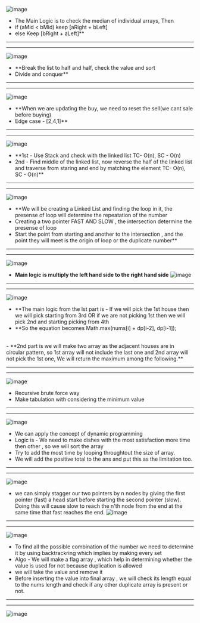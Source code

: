 ![image](https://user-images.githubusercontent.com/97670140/225808612-b7f19d7f-17ed-4571-b744-c5285212fd66.png)

- The Main Logic is to check the median of individual arrays, Then <br>
- if (aMid < bMid) keep [aRight + bLeft]
- else Keep [bRight + aLeft]**
___
***

![image](https://user-images.githubusercontent.com/97670140/226080517-ebf70e10-7d77-45c3-9fe4-8b72e39db804.png)

- **Break the list to half and half, check the value and sort <br>
- Divide and conquer**
___
***

![image](https://user-images.githubusercontent.com/97670140/227411199-5a172d89-891a-49da-9d2d-307bf03d9e22.png)

- **When we are updating the buy, we need to reset the sell(we cant sale before buying) <br>
- Edge case - [2,4,1]** 

___
***

![image](https://user-images.githubusercontent.com/97670140/227421820-0a5c76c1-3185-442b-94dc-4a08607109a7.png)

- **1st - Use Stack and check with the linked list  TC- O(n), SC - O(n) <br>
- 2nd - Find middle of the linked list, now reverse the half of the linked list and traverse from staring and end by matching the element  TC- O(n), SC - O(n)**

___
***

![image](https://user-images.githubusercontent.com/97670140/227690597-de314f14-0b8e-49c7-bef5-79b527bb6be9.png)

- **We will be creating a Linked List and finding the loop in it, the presense of loop will determine the repeatation of the number <br>
- Creating a two pointer FAST AND SLOW , the intersection determine the presense of loop <br>
- Start the point from starting and another to the intersection , and the point they will meet is the origin of loop or the duplicate number**

___
***

![image](https://user-images.githubusercontent.com/97670140/227700897-681aa173-de01-496a-a118-02b8d8027643.png)

- **Main logic is multiply the left hand side to the right hand side**
 ![image](https://user-images.githubusercontent.com/97670140/227700998-9bff11b9-8f38-43ba-8c59-b226afa8c6ca.png)
 
 ___
 ***

![image](https://user-images.githubusercontent.com/97670140/227756274-0dc52475-40ff-4c18-a7ab-e1ae23021e0a.png)

- **The main logic from the Ist part is   - If we will pick the 1st house then we will pick starting from 3rd OR if we are not picking 1st then we will pick 2nd and starting picking from 4th
- **So the equation becomes Math.max(nums[i] + dp[i-2], dp[i-1]);
<br>
-  **2nd part is we will make two array as the adjacent houses are in circular pattern, so 1st array will not include the last one and 2nd array will not pick the 1st one, We will return the maximum among the following.**

___
***

![image](https://user-images.githubusercontent.com/97670140/227936515-9cea58d6-618a-402b-8872-24efc83364b7.png)

- Recursive brute force way
- Make tabulation with considering the minimum value

___
***

![image](https://user-images.githubusercontent.com/97670140/228518543-409cef55-3e14-423d-830d-447af2f8c078.png)

- We can apply the concept of dynamic programming 
- Logic is  - We need to make dishes with the most satisfaction more time then other , so we will sort the array
- Try to add the most time by looping throughtout the size of array.
- We will add the positive total to the ans and put this as the limitation too.

___
***

![image](https://user-images.githubusercontent.com/97670140/228775511-feea9ddb-77b4-4cb5-a9ef-c506458df3e2.png)
- we can simply stagger our two pointers by n nodes by giving the first pointer (fast) a head start before starting the second pointer (slow). Doing this will cause slow to reach the n'th node from the end at the same time that fast reaches the end.
![image](https://user-images.githubusercontent.com/97670140/228776024-209fa6dd-93e5-4a4e-a1a6-9ac6843be04a.png)

___
***

![image](https://user-images.githubusercontent.com/97670140/229010433-f3731ca4-8aee-430c-b260-f98623f907b1.png)

- To find all the possible combination of the number we need to determine it by using backtrackring which implies by making every set 
- Algo - We will make a flag array , which help in determining whether the value is used for not because duplication is allowed 
- we will take the value and remove it 
- Before inserting the value into final array , we will check its length equal to the nums length and check if any other duplicate array is present or not.

___
___

![image](https://user-images.githubusercontent.com/97670140/229028806-0703546b-2ede-4fc4-9108-8d4953abf681.png)

